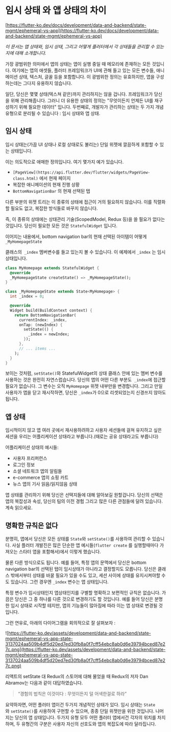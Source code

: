 # 임시 상태 와 앱 상태의 차이

[https://flutter-ko.dev/docs/development/data-and-backend/state-mgmt/ephemeral-vs-app](https://flutter-ko.dev/docs/development/data-and-backend/state-mgmt/ephemeral-vs-app)

*이 문서는 앱 상태와, 임시 상태, 그리고 어떻게 플러터에서 각 상태들을 관리할 수 있는 지에 대해 소개합니다.*

가장 광범위한 의미에서 앱의 상태는 앱이 실행 중일 때 메모리에 존재하는 모든 것입니다. 여기에는 앱의 애셋들, 플러터 프레임워크가 UI에 관해 들고 있는 모든 변수들, 애니메이션 상태, 텍스처, 글꼴 등을 포함합니다. 이 광범위한 정의는 유효하지만, 앱을 구성하는데는 그다지 유용하지 않습니다.

일단, 당신은 몇몇 상태(텍스쳐 같은)까지 관리하지는 않을 겁니다. 프레임워크가 당신을 위해 관리해줍니다. 그러니 더 유용한 상태의 정의는 "무엇이든지 언제든 UI를 재구성하기 위해 필요한 데이터" 입니다. 두번째로, 개발자가 관리하는 상태는 두 가지 개념 유형으로 분리될 수 있습니다 : 임시 상태와 앱 상태.

## 임시 상태

임시 상태는(가끔 UI 상태나 로컬 상태로도 불리는) 단일 위젯에 깔끔하게 포함할 수 있는 상태입니다.

이는 의도적으로 애매한 정의입니다. 여기 몇가지 예가 있습니다.

- `[PageView](https://api.flutter.dev/flutter/widgets/PageView-class.html)` 에서 현재 페이지
- 복잡한 애니메이션의 현재 진행 상황
- `BottomNavigationBar` 의 현재 선택된 탭

다른 부분의 위젯 트리는 이 종류의 상태에 접근이 거의 필요하지 않습니다. 이를 직렬화할 필요도 없고, 복잡한 방식들로 바꾸지 않습니다.

 즉, 이 종류의 상태에는 상태관리 기술(ScopedModel, Redux 등)을 쓸 필요가 없다는 것입니다. 당신이 필요한 모든 것은 `StatefulWidget` 입니다.

 이어지는 내용에서,  bottom navigation bar의 현재 선택된 아이템이 어떻게  `_MyHomepageState`

 클래스의  `_index` 멤버변수를 들고 있는지 볼 수 있습니다. 이 예제에서 `_index` 는 임시 상태입니다.

```dart
class MyHomepage extends StatefulWidget {
  @override
  _MyHomepageState createState() => _MyHomepageState();
}

class _MyHomepageState extends State<MyHomepage> {
  int _index = 0;

  @override
  Widget build(BuildContext context) {
    return BottomNavigationBar(
      currentIndex: _index,
      onTap: (newIndex) {
        setState(() {
          _index = newIndex;
        });
      },
      // ... items ...
    );
  }
}
```

보이는 것처럼, `setState()`와 StatefulWidget의 상태 클래스 안에 있는 멤버 변수를 사용하는 것은 완전히 자연스럽습니다. 당신의 앱의 어떤 다른 부분도  `_index`에 접근할 필요가 없습니다. 그 변수는 오직 `MyHomepage` 위젯 내부만을 변경합니다. 그리고 만일 사용자가 앱을 닫고 재시작하면, 당신은 `_index`가 0으로 리셋되었는지 신경쓰지 않아도 됩니다.

## 앱 상태

임시적이지 않고 앱 여러 곳에서 재사용하려하고 사용자 세션들에 걸쳐 유지하고 싶은 세션을 우리는 어플리케이션 상태라고 부릅니다.(때로는 공유 상태라고도 부릅니다)

 어플리케이션 상태의 예시들:

- 사용자 프리퍼런스
- 로그인 정보
- 소셜 네트워크 앱의 알림들
- e-commerce 앱의 쇼핑 카트
- 뉴스 앱의 기사 읽음/읽지않음 상태

앱 상태를 관리하기 위해 당신은 선택지들에 대해 알아보길 원할겁니다. 당신의 선택은 앱의 복잡성과 속성, 당신의 팀의 이전 경험 그리고 많은 다른 관점들에 달려 있습니다. 계속 읽으세요.

## 명확한 규칙은 없다

분명히, 앱에서 당신은 모든 상태를 `State`와 `setState()`를 사용하여 관리할 수 있습니다. 사실 플러터 개발진은 많은 단순한 앱 예시들(`flutter create` 를 실행할때마다 가져오는 스타터 앱을 포함해서)에서 이렇게 했습니다.

물론 다른 방식으로도 됩니다.  예를 들어, 특정 앱의 문맥에서 당신은 bottom navigation bar의 선택된 탭이 임시상태가 아니라고 결정할지도 모릅니다. 당신은 클래스 밖에서부터 상태를 바꿀 필요가 있을 수도 있고, 세션 사이에 상태를 유지시켜야할 수도 있습니다. 그런 경우엔 `_index` 변수는 앱 상태입니다.

 특정 변수가 임시상태인지 앱상태인지를 구별할 명확하고 보편적인 규칙은 없습니다. 가끔은 당신은 그 중 하나를 다른 것으로 변경하기도 할 것입니다. 예를 들어 당신은 분명한 임시 상태로 시작할 테지만, 앱의 기능들이 많아짐에 따라 이는 앱 상태로 변경될 것입니다.

 그런 연유로, 아래의 다이어그램을 회의적으로 잘 살펴보자 : 

![https://flutter-ko.dev/assets/development/data-and-backend/state-mgmt/ephemeral-vs-app-state-3137024aa509b4df5d20ed7ed30fb8a0f7cff54ebc8ab0d6e39794bced87e27c.png](https://flutter-ko.dev/assets/development/data-and-backend/state-mgmt/ephemeral-vs-app-state-3137024aa509b4df5d20ed7ed30fb8a0f7cff54ebc8ab0d6e39794bced87e27c.png)

리액트의 setState 대 Redux의 스토어에 대해 물었을 때 Redux의 저자  Dan Abramov는 다음과 같이 대답하였습니다.  

> “경험의 법칙은 이것이다 : 무엇이든지 덜 어색한걸로 하라”

요약하자면, 어떤 플러터 앱이건 두가지 개념적인 상태가 있다. 임시 상태는 `State`와 `setState()`를 사용하여 구현할 수 있으며, 종종 단일 위젯만을 위한 것입니다. 나머지는 당신의 앱 상태입니다. 두가지 유형 모두 어떤 플러터 앱에서건 각자의 위치를 차지하며, 두 유형간의 구분은 사용자 자신의 선호도와 앱의 복잡도에 따라 달라집니다.
